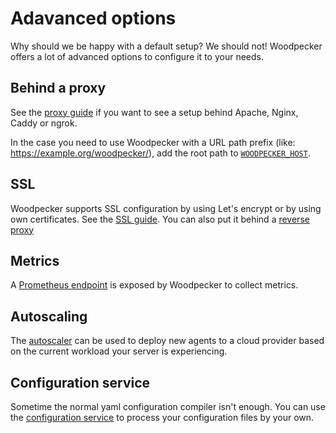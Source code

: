 # Adavanced options

Why should we be happy with a default setup? We should not! Woodpecker offers a lot of advanced options to configure it to your needs.

## Behind a proxy

See the [proxy guide](./70-proxy.md) if you want to see a setup behind Apache, Nginx, Caddy or ngrok.

In the case you need to use Woodpecker with a URL path prefix (like: <https://example.org/woodpecker/>), add the root path to [`WOODPECKER_HOST`](../10-server-config.md#woodpecker_host).

## SSL

Woodpecker supports SSL configuration by using Let's encrypt or by using own certificates. See the [SSL guide](./60-ssl.md). You can also put it behind a [reverse proxy](#behind-a-proxy)

## Metrics

A [Prometheus endpoint](./90-prometheus.md) is exposed by Woodpecker to collect metrics.

## Autoscaling

The [autoscaler](./30-autoscaler.md) can be used to deploy new agents to a cloud provider based on the current workload your server is experiencing.

## Configuration service

Sometime the normal yaml configuration compiler isn't enough. You can use the [configuration service](./100-external-configuration-api.md) to process your configuration files by your own.
